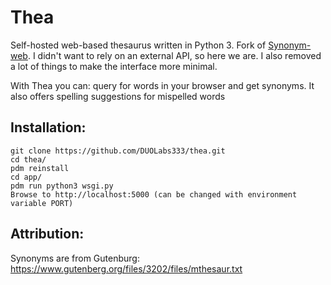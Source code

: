 # Thea
Self-hosted web-based thesaurus written in Python 3. Fork of [Synonym-web](https://github.com/andyforceno/synonym-web). I didn't want to rely on an external API, so here we are. I also removed a lot of things to make the interface more minimal.

With Thea you can: query for words in your browser and get synonyms. It also offers spelling suggestions for mispelled words


## Installation:
    git clone https://github.com/DUOLabs333/thea.git
    cd thea/
    pdm reinstall
    cd app/ 
	pdm run python3 wsgi.py
    Browse to http://localhost:5000 (can be changed with environment variable PORT)

## Attribution:
Synonyms are from Gutenburg: 
https://www.gutenberg.org/files/3202/files/mthesaur.txt
